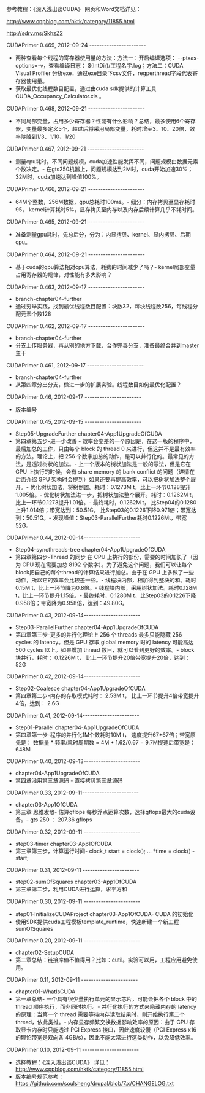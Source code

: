 参考教程：《深入浅出谈CUDA》 网页和Word文档详见：

http://www.cppblog.com/hktk/category/11855.html

http://sdrv.ms/SkhzZ2  


CUDAPrimer 0.469, 2012-09-24 ----------------------- 
- 两种查看每个线程的寄存器使用量的方法：方法一：开启编译选项： --ptxas-options=-v，查看编译日志： $(IntDir)/工程名字.log；方法二：CUDA Visual Profiler 分析exe，通过exe目录下csv文件，regperthread字段代表寄存器使用量。
- 获取最优化线程数目配置，通过由cuda sdk提供的计算工具CUDA_Occupancy_Calculator.xls 。

CUDAPrimer 0.468, 2012-09-21 ----------------------- 
- 不同局部变量，占用多少寄存器？性能有什么影响？总结，最多使用6个寄存器，变量最多定义5个，超过后将采用局部变量，耗时增至3、10、20倍，效率陡降到1/3、1/10、1/20

CUDAPrimer 0.467, 2012-09-21 ----------------------- 
- 测量cpu耗时。不同问题规模，cuda加速性能发挥不同，问题规模由数据元素个数决定。- 在gts250机器上，问题规模达到2M时，cuda开始加速30%；32M时，cuda加速达到峰值100%。

CUDAPrimer 0.466, 2012-09-21 ----------------------- 
- 64M个整数，256M数据，gpu总耗时100ms。- 细分：内存拷贝至显存耗时95， kernel计算耗时5%，显存拷贝至内存以及内存后续计算几乎不耗时间。

CUDAPrimer 0.465, 2012-09-21 ----------------------- 
- 准备测量gpu耗时，先总后分，分为：内显拷贝、kernel、显内拷贝、后期cpu。

CUDAPrimer 0.464, 2012-09-21 ----------------------- 
- 基于cuda的gpu算法相对cpu算法，耗费的时间减少了吗？- kernel局部变量占用寄存器的规律，对性能有多大影响？

CUDAPrimer 0.463, 2012-09-17 ----------------------- 
- branch-chapter04-further
- 通过穷举实践，找到最优线程数目配置：块数32，每块线程数256，每线程分配元素个数128

CUDAPrimer 0.462, 2012-09-17 ----------------------- 
- branch-chapter04-further
- 分支上传服务器，再从别的地方下载，合作完善分支，准备最终合并到master主干

CUDAPrimer 0.461, 2012-09-17 ----------------------- 
- branch-chapter04-further
- 从第四章分出分支，做进一步的扩展实验。线程数目如何最优化配置？

CUDAPrimer 0.46, 2012-09-17 ----------------------- 
- 版本编号

CUDAPrimer 0.45, 2012-09-15 ----------------------- 
- Step05-UpgradeFurther chapter04-App1UpgradeOfCUDA
- 第四章第五步-进一步改善 - 效率会变差的一个原因是，在这一版的程序中，最后加总的工作，只由每个 block 的 thread 0 来进行，但这并不是最有效率的方法。理论上，把 256 个数字加总的动作，是可以并行化的。最常见的方法，是透过树状的加法。- 上一个版本的树状加法是一般的写法，但是它在 GPU 上执行的时候，会有 share memory 的 bank conflict 的问题（详情在后面介绍 GPU 架构时会提到）如果还要再提高效率，可以把树状加法整个展开。- 优化树状加法，将树倒置。耗时：0.1273M t，比上一环节0.128提升1.005倍。- 优化树状加法进一步，把树状加法整个展开。耗时：0.1262M t，比上一环节0.1273提升1.01倍。- 最终耗时，0.1262M t， 比Step04的0.1280上升1.014倍；带宽达到：50.51G。			比Step03的0.1226下降0.971倍；带宽达到：50.51G。- 发现峰值：Step03-ParallelFurther耗时0.1226Mt，带宽52G。

CUDAPrimer 0.44, 2012-09-14-----------------------
- Step04-syncthreads-tree chapter04-App1UpgradeOfCUDA
- 第四章第四步-Thread 的同步 在 CPU 上执行的部份，需要的时间加长了（因为 CPU 现在需要加总 8192 个数字）。为了避免这个问题，我们可以让每个block把自己的每个thread的计算结果进行加总。由于在 GPU 上多做了一些动作，所以它的效率会比较差一些。- 线程块内部，相加得到整块的和。耗时0.15M t，比上一环节降为0.8倍。- 线程块内部，采用树状加法。耗时0.128M t，比上一环节提升1.15倍。- 最终耗时，0.1280M t，比Step03的0.1226下降0.958倍；带宽降为0.958倍，达到：49.80G。

CUDAPrimer 0.43, 2012-09-14-----------------------
- Step03-ParallelFurther	chapter04-App1UpgradeOfCUDA 
- 第四章第三步-更多的并行化理论上 256 个 threads 最多只能隐藏 256 cycles 的 latency。但是 GPU 存取 global memory 时的 latency 可能高达 500 cycles 以上。如果增加 thread 数目，就可以看到更好的效率。- block 块并行，耗时： 0.1226M t， 比上一环节提升20倍带宽提升20倍，达到：52G

CUDAPrimer 0.42, 2012-09-14-----------------------
- Step02-Coalesce chapter04-App1UpgradeOfCUDA 
- 第四章第二步-内存的存取模式耗时： 2.53M t， 比上一环节提升4倍带宽提升4倍，达到： 2.6G

CUDAPrimer 0.41, 2012-09-14-----------------------
- Step01-Parallel chapter04-App1UpgradeOfCUDA 
- 第四章第一步-程序的并行化1M个数耗时10M t， 速度提升67*67倍；带宽原先是： 数据量 * 频率/耗时周期数  = 4M * 1.62/0.67 = 9.7M提速后带宽是：648M

CUDAPrimer 0.40, 2012-09-13-----------------------
- chapter04-App1UpgradeOfCUDA 
- 第四章沿用第三章源码 - 直接拷贝第三章源码

CUDAPrimer 0.33, 2012-09-11-----------------------
- chapter03-App1OfCUDA 
- 第三章 思维发散- 估算gflops 每秒浮点运算次数，选择gflops最大的cuda设备。- gts 250 ： 207.36 gflops

CUDAPrimer 0.32, 2012-09-11 -----------------------
- step03-timer chapter03-App1OfCUDA
- 第三章第三步，计算运行时间-	clock_t start = clock();    	...    	*time = clock() - start;

CUDAPrimer 0.31, 2012-09-11  -----------------------
- step02-sumOfSquares  chapter03-App1OfCUDA
- 第三章第二步，利用CUDA进行运算，求平方和

CUDAPrimer 0.30, 2012-09-11 -----------------------
- step01-InitializeCUDAProject   chapter03-App1OfCUDA- CUDA 的初始化
- 使用SDK提供cuda工程模板template_runtime，快速新建一个新工程sumOfSquares

CUDAPrimer 0.20, 2012-09-11 -----------------------
- chapter02-SetupCUDA
- 第二章总结：链接库值不值得用？比如：cutil。实验可以用，工程应用避免使用。

CUDAPrimer 0.11, 2012-09-11 -----------------------
- chapter01-WhatIsCUDA
- 第一章总结- 一个具有很少量执行单元的显示芯片，可能会把各个 block 中的 thread 顺序执行，而非同时执行。- 并行化执行的方式来隐藏内存的 latency的原理：当第一个 thread 需要等待内存读取结果时，则开始执行第二个 thread，依此类推。- 内存显存频繁交换数据影响效率的原因：由于 CPU 存取显卡内存时只能透过 PCI Express 接口，因此速度较慢（PCI Express x16 的理论带宽是双向各 4GB/s），因此不能太常进行这类动作，以免降低效率。

CUDAPrimer 0.10, 2012-09-11 -----------------------
- 选择教程：《深入浅出谈CUDA》 详见：http://www.cppblog.com/hktk/category/11855.html
- 版本编号规范参考：https://github.com/soulsheng/drupal/blob/7.x/CHANGELOG.txt
